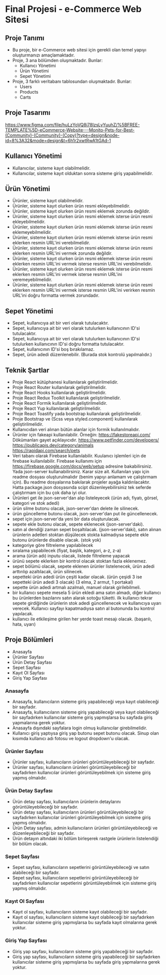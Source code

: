 # Final Projesi - e-Commerce Web Sitesi

## Proje Tanımı

- Bu proje, bir e-Commerce web sitesi için gerekli olan temel yapıyı oluşturmanızı amaçlamaktadır.
- Proje, 3 ana bölümden oluşmaktadır. Bunlar:
  - Kullanıcı Yönetimi
  - Ürün Yönetimi
  - Sepet Yönetimi
- Proje, 3 farklı veritabanı tablosundan oluşmaktadır. Bunlar:
  - Users
  - Products
  - Carts

## Proje Tasarımı

<https://www.figma.com/file/huLzYoVQ8i78IzsLyYuuhZ/%5BFREE-TEMPLATE%5D-eCommerce-Website---Monito-Pets-for-Best-(Community)-(Community)-(Copy)?type=design&node-id=8%3A32&mode=design&t=6h1r2xwtRwA1tGAd-1>

## Kullanıcı Yönetimi

- Kullanıcılar, sisteme kayıt olabilmelidir.
- Kullanıcılar, sisteme kayıt olduktan sonra sisteme giriş yapabilmelidir.

## Ürün Yönetimi

- Ürünler, sisteme kayıt olabilmelidir.
- Ürünler, sisteme kayıt olurken ürün resmi ekleyebilmelidir.
- Ürünler, sisteme kayıt olurken ürün resmi eklemek zorunda değildir.
- Ürünler, sisteme kayıt olurken ürün resmi eklemek isterse ürün resmi ekleyebilmelidir.
- Ürünler, sisteme kayıt olurken ürün resmi eklemek isterse ürün resmi eklemeyebilmelidir.
- Ürünler, sisteme kayıt olurken ürün resmi eklemek isterse ürün resmi eklerken resmin URL'ini verebilmelidir.
- Ürünler, sisteme kayıt olurken ürün resmi eklemek isterse ürün resmi eklerken resmin URL'ini vermek zorunda değildir.
- Ürünler, sisteme kayıt olurken ürün resmi eklemek isterse ürün resmi eklerken resmin URL'ini vermek isterse resmin URL'ini verebilmelidir.
- Ürünler, sisteme kayıt olurken ürün resmi eklemek isterse ürün resmi eklerken resmin URL'ini vermek isterse resmin URL'ini veremeyebilmelidir.
- Ürünler, sisteme kayıt olurken ürün resmi eklemek isterse ürün resmi eklerken resmin URL'ini vermek isterse resmin URL'ini verirken resmin URL'ini doğru formatta vermek zorundadır.

## Sepet Yönetimi

- Sepet, kullanıcıya ait bir veri olarak tutulacaktır.
- Sepet, kullanıcıya ait bir veri olarak tutulurken kullanıcının ID'si tutulacaktır.
- Sepet, kullanıcıya ait bir veri olarak tutulurken kullanıcının ID'si tutulurken kullanıcının ID'si doğru formatta tutulacaktır.
- Sepet, kullanıcının ID'si boş bırakılamaz.
- Sepet, ürün adedi düzenlenebilir. (Burada stok kontrolü yapılmalıdır.)

## Teknik Şartlar

- Proje React kütüphanesi kullanılarak geliştirilmelidir.
- Proje React Router kullanılarak geliştirilmelidir.
- Proje React Hooks kullanılarak geliştirilmelidir.
- Proje React Redux Toolkit kullanılarak geliştirilmelidir.
- Proje React Formik kullanılarak geliştirilmelidir.
- Proje React Yup kullanılarak geliştirilmelidir.
- Proje React Toastify yada bootstrap kullanılarak geliştirilmelidir.
- Proje Bootstrap ve (Scss veya styled.component) kullanılarak geliştirilmelidir.
- Kullanıcıdan veri alınan bütün alanlar için formik kullanılmalıdır.
- Ürünler için fakeapi kullanılabilir. Örneğin: <https://fakestoreapi.com/>
 Dökümanları gayet açıklayıcıdır.
 <https://www.petfinder.com/developers/>
 <https://publicapis.dev/category/animals>
 <https://rapidapi.com/search/pets>
- Veri tabanı olarak Firebase kullanılabilir. Kuulanıcı işlemleri için de firebase kullanılabilir. Firebase kullanımı için <https://firebase.google.com/docs/web/setup> adresine bakabilirsiniz. Yada json-server kullanabilirsiniz. Karar size ait. Kullanılan yapı için readme dosyası oluşturulmalıdır (benim yapıyı anlamam ve çalıştırmam için). Bu readme dosyalarına bakılarak projeler ayağa kaldırılacaktır. Hatta package.json dosyasında scipt düzenleyebilirsiniz tek seferde çalıştırmam için bu çok daha iyi olur.
- Ürünleri get ile json-server'dan alıp listeleyecek (ürün adı, fiyatı, görsel, kategori ve stok adedi)
- ürün silme butonu olacak, json-server'dan delete ile silinecek.
- ürün güncelleme butonu olacak, json-server'dan put ile güncellenecek.
- sepet için json-server'da yeni bir data oluşturulacak.
- sepete ekle butonu olacak, sepete eklenecek (json-server'daki).
- satın al dendiği zaman sepet boşaltılacak. (json-server'daki), satın alınan ürünlerin adetleri stoktan düşülecek stokta kalmadıysa sepete ekle butonu ürünlerde disable olacak. (stok yok)
- kategoriye göre filtreleme yapılabilecek
- sıralama yapabilecek (fiyat, başlık, kategori, a-z, z-a)
- arama (ürün adı) inputu olacak, listede filtreleme yapacak
- ürünü sepete eklerken bir kontrol olacak stoktan fazla eklenemez.
- sepet bölümü olacak, sepete eklenen ürünler listelenecek, ürün adedi arttırılıp azaltılacak, ürün silinecek.
- sepetteki ürün adedi ürün çeşiti kadar olacak. (ürün çeşidi 3 ise sepetteki ürün adedi 3 olacak) (3 elma, 2 armut, 1 portakal)
- sepette ürün adedi artmalı azalmalı, manuel olarak girilebilmeli.
- bir kullanıcı sepete mesela 5 ürün ekledi ama satın almadı, diğer kullanıcı bu ürünlerden bazılarını satın alarak sotoğu tüketti. ilk kullanıcı tekrar sepete girdiğinde ürünlerin stok adedi güncellenecek ve kullanıcıya uyarı verecek. Kullanıcı sayfayı kapatmadıysa satın al butonunda bu kontrol yapılacak.
- kullanıcı ile etkileşime girilen her yerde toast mesajı olacak. (başarılı, hata, uyarı)

## Proje Bölümleri

- Anasayfa
- Ürünler Sayfası
- Ürün Detay Sayfası
- Sepet Sayfası
- Kayıt Ol Sayfası
- Giriş Yap Sayfası

### Anasayfa

- Anasayfa, kullanıcıların sisteme giriş yapabileceği veya kayıt olabileceği bir sayfadır.
- Anasayfa, kullanıcıların sisteme giriş yapabileceği veya kayıt olabileceği bir sayfadırken kullanıcılar sisteme giriş yapmışlarsa bu sayfada giriş yapmalarına gerek yoktur.
- Anasayfa dışındaki sayfalara login olmuş kullanıcılar girebilmelidir.
- Kullanıcı giriş yaptıysa giriş yap butonu sepet butonu olacak. Sinup olan kısımda kullanıcı adı fotosu ve logout dropdown'u olacak.

### Ürünler Sayfası

- Ürünler sayfası, kullanıcıların ürünleri görüntüleyebileceği bir sayfadır.
- Ürünler sayfası, kullanıcıların ürünleri görüntüleyebileceği bir sayfadırken kullanıcılar ürünleri görüntüleyebilmek için sisteme giriş yapmış olmalıdır.

### Ürün Detay Sayfası

- Ürün detay sayfası, kullanıcıların ürünlerin detaylarını görüntüleyebileceği bir sayfadır.
- Ürün detay sayfası, kullanıcıların ürünleri görüntüleyebileceği bir sayfadırken kullanıcılar ürünleri görüntüleyebilmek için sisteme giriş yapmış olmalıdır.
- Ürün Detay sayfası, admin kullanıcıların ürünleri görüntüleyebileceği ve düzenleyebileceği bir sayfadır.
- Ürün detayın altındaki iki bölüm birleşerek rastgele ürünlerin listelendiği bir bölüm olacak.

### Sepet Sayfası

- Sepet sayfası, kullanıcıların sepetlerini görüntüleyebileceği ve satın alabileceği bir sayfadır.
- Sepet sayfası, kullanıcıların sepetlerini görüntüleyebileceği bir sayfadırken kullanıcılar sepetlerini görüntüleyebilmek için sisteme giriş yapmış olmalıdır.

### Kayıt Ol Sayfası

- Kayıt ol sayfası, kullanıcıların sisteme kayıt olabileceği bir sayfadır.
- Kayıt ol sayfası, kullanıcıların sisteme kayıt olabileceği bir sayfadırken kullanıcılar sisteme giriş yapmışlarsa bu sayfada kayıt olmalarına gerek yoktur.

### Giriş Yap Sayfası

- Giriş yap sayfası, kullanıcıların sisteme giriş yapabileceği bir sayfadır.
- Giriş yap sayfası, kullanıcıların sisteme giriş yapabileceği bir sayfadırken kullanıcılar sisteme giriş yapmışlarsa bu sayfada giriş yapmalarına gerek yoktur.
